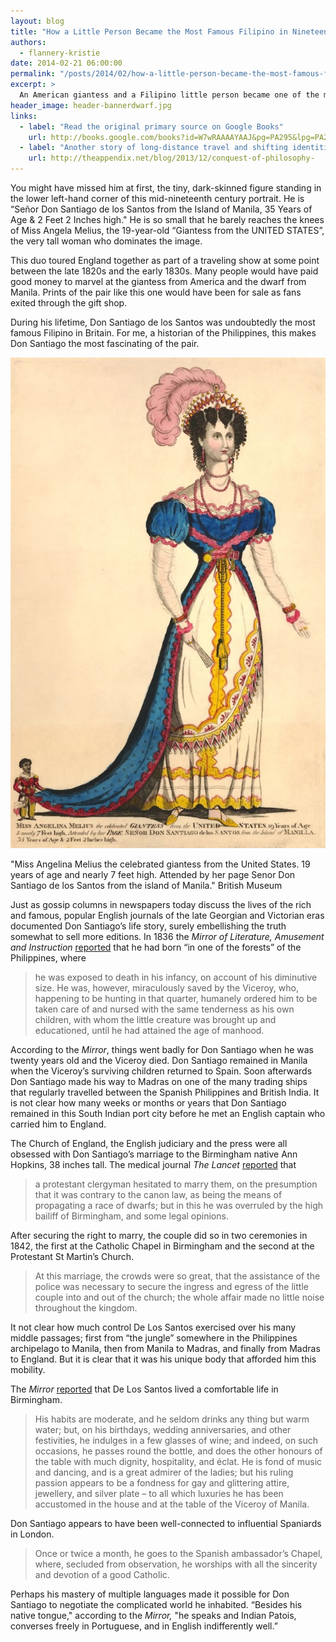```yaml
---
layout: blog
title: "How a Little Person Became the Most Famous Filipino in Nineteenth-Century Britain"
authors:
  - flannery-kristie
date: 2014-02-21 06:00:00
permalink: "/posts/2014/02/how-a-little-person-became-the-most-famous-filipino-in-nineteenth-century-britain"
excerpt: >
  An American giantess and a Filipino little person became one of the most famous couples in 1820s England.
header_image: header-bannerdwarf.jpg
links: 
  - label: "Read the original primary source on Google Books"
    url: http://books.google.com/books?id=W7wRAAAAYAAJ&pg=PA295&lpg=PA295&dq=%22converses+freely+in+Portuguese,+and+in+English%22&source=bl&ots=U5qMYUeh-t&sig=kr3pBHARSUhglimV6JqgAyrNo-0&hl=en&sa=X&ei=m-wGU8LfCOri2AWA1YGADQ&ved=0CCYQ6AEwAA#v=onepage&q=%22converses%20freely%20in%20Portuguese%2C%20and%20in%20English%22&f=false
  - label: "Another story of long-distance travel and shifting identities: “An Indian Merchant in Marseille”"
    url: http://theappendix.net/blog/2013/12/conquest-of-philosophy-
---
```

You might have missed him at first, the tiny, dark-skinned figure standing in the lower left-hand corner of this mid-nineteenth century portrait. He is “Señor Don Santiago de los Santos from the Island of Manila, 35 Years of Age & 2 Feet 2 Inches high." He is so small that he barely reaches the knees of Miss Angela Melius, the 19-year-old “Giantess from the UNITED STATES”, the very tall woman who dominates the image.

This duo toured England together as part of a traveling show at some point between the late 1820s and the early 1830s. Many people would have paid good money to marvel at the giantess from America and the dwarf from Manila. Prints of the pair like this one would have been for sale as fans exited through the gift shop.  

During his lifetime, Don Santiago de los Santos was undoubtedly the most famous Filipino in Britain. For me, a historian of the Philippines, this makes Don Santiago the most fascinating of the pair. 

<div class="inline-image">
<a rel="lightbox" href="/images/blog/2014/02/AN00345346_001_l-large.jpg">
<img src="/images/blog/2014/02/AN00345346_001_l-medium.jpg" width="640" alt="puck" />
</a>
<p class="caption">"Miss Angelina Melius the celebrated giantess from the United States. 19 years of age and nearly 7 feet high. Attended by her page Senor Don Santiago de los Santos from the island of Manila."
<span class="credit">British Museum</span>
</p>
</div>

Just as gossip columns in newspapers today discuss the lives of the rich and famous, popular English journals of the late Georgian and Victorian eras documented Don Santiago’s life story, surely embellishing the truth somewhat to sell more editions. In 1836 the *Mirror of Literature, Amusement and Instruction* [reported](http://books.google.com/books?id=31UYAQAAIAAJ&pg=PA294&lpg=PA294&dq=%22humanely+ordered+him+to+be+taken+care%22&source=bl&ots=Q04R8S_loy&sig=XH7LVcPCZaZZEanvXqW1n0L-BPs&hl=en&sa=X&ei=UOwGU9jiHMLi2AWLzYDIBg&ved=0CCkQ6AEwAQ#v=onepage&q=%22humanely%20ordered%20him%20to%20be%20taken%20care%22&f=false) that he had born “in one of the forests” of the Philippines, where   
>he was exposed to death in his infancy, on account of his diminutive size. He was, however, miraculously saved by the Viceroy, who, happening to be hunting in that quarter, humanely ordered him to be taken care of and nursed with the same tenderness as his own children, with whom the little creature was brought up and educationed, until he had attained the age of manhood.  

According to the *Mirror*, things went badly for Don Santiago when he was twenty years old and the Viceroy died. Don Santiago remained in Manila when the Viceroy’s surviving children returned to Spain. Soon afterwards Don Santiago made his way to Madras on one of the many trading ships that regularly travelled between the Spanish Philippines and British India. It is not clear how many weeks or months or years that Don Santiago remained in this South Indian port city before he met an English captain who carried him to England. 

The Church of England, the English judiciary and the press were all obsessed with Don Santiago’s marriage to the Birmingham native Ann Hopkins, 38 inches tall. The medical journal *The Lancet* [reported](http://books.google.com/books?id=8mw3AQAAMAAJ&pg=PA32&lpg=PA32&dq=%22on+the+presumption+that+it+was+contrary+to+the+canon+law%22&source=bl&ots=TlYDw5ycTA&sig=esoAnGGnwx3pw0b5hgberObKTo0&hl=en&sa=X&ei=O-wGU-eLEqfR2wWY5IHYBw&ved=0CCYQ6AEwAA#v=onepage&q=%22on%20the%20presumption%20that%20it%20was%20contrary%20to%20the%20canon%20law%22&f=false) that 

>a protestant clergyman hesitated to marry them, on the presumption that it was contrary to the canon law, as being the means of propagating a race of dwarfs; but in this he was overruled by the high bailiff of Birmingham, and some legal opinions.

After securing the right to marry, the couple did so in two ceremonies in 1842, the first at the Catholic Chapel in Birmingham and the second at the Protestant St Martin’s Church.
>At this marriage, the crowds were so great, that the assistance of the police was necessary to secure the ingress and egress of the little couple into and out of the church; the whole affair made no little noise throughout the kingdom.

It not clear how much control De Los Santos exercised over his many middle passages; first from “the jungle” somewhere in the Philippines archipelago to Manila, then from Manila to Madras, and finally from Madras to England. But it is clear that it was his unique body that afforded him this mobility.

The *Mirror* [reported](http://books.google.com/books?id=W7wRAAAAYAAJ&pg=PA295&lpg=PA295&dq=%22His+habits+are+moderate,+and+he+seldom+drinks%22&source=bl&ots=U5qMYUef7t&sig=25OWoVx97TkYh3_hS-pC-hSAZbI&hl=en&sa=X&ei=IuwGU5jAOvO02wWm04D4CQ&ved=0CCYQ6AEwAA#v=onepage&q=%22His%20habits%20are%20moderate%2C%20and%20he%20seldom%20drinks%22&f=false) that De Los Santos lived a comfortable life in Birmingham. 

>His habits are moderate, and he seldom drinks any thing but warm water; but, on his birthdays, wedding anniversaries, and other festivities, he indulges in a few glasses of wine; and indeed, on such occasions, he passes round the bottle, and does the other honours of the table with much dignity, hospitality, and éclat. He is fond of music and dancing, and is a great admirer of the ladies; but his ruling passion appears to be a fondness for gay and glittering attire, jewellery, and silver plate – to all which luxuries he has been accustomed in the house and at the table of the Viceroy of Manila.

Don Santiago appears to have been well-connected to influential Spaniards in London.

>Once or twice a month, he goes to the Spanish ambassador’s Chapel, where, secluded from observation, he worships with all the sincerity and devotion of a good Catholic.

Perhaps his mastery of multiple languages made it possible for Don Santiago to negotiate the complicated world he inhabited. “Besides his native tongue," according to the *Mirror,*  "he speaks and Indian Patois, converses freely in Portuguese, and in English indifferently well.”